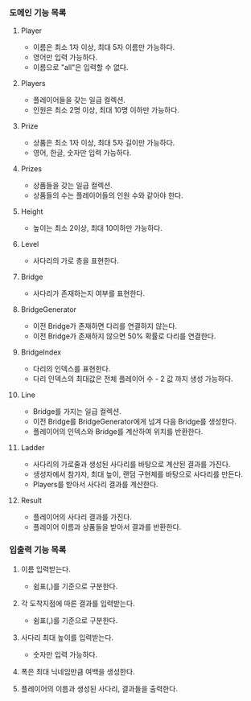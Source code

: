 ### 도메인 기능 목록

1. Player
    - 이름은 최소 1자 이상, 최대 5자 이름만 가능하다.
    - 영어만 입력 가능하다.
    - 이름으로 "all"은 입력할 수 없다.

2. Players
    - 플레이어들을 갖는 일급 컬렉션.
    - 인원은 최소 2명 이상, 최대 10명 이하만 가능하다.

3. Prize
    - 상품은 최소 1자 이상, 최대 5자 길이만 가능하다.
    - 영어, 한글, 숫자만 입력 가능하다.

4. Prizes
    - 상품들을 갖는 일급 컬렉션.
    - 상품들의 수는 플레이어들의 인원 수와 같아야 한다.

5. Height
    - 높이는 최소 2이상, 최대 10이하만 가능하다.

6. Level
    - 사다리의 가로 층을 표현한다.

7. Bridge
    - 사다리가 존재하는지 여부를 표현한다.

8. BridgeGenerator
    - 이전 Bridge가 존재하면 다리를 연결하지 않는다.
    - 이전 Bridge가 존재하지 않으면 50% 확률로 다리를 연결한다.

9. BridgeIndex
    - 다리의 인덱스를 표현한다.
    - 다리 인덱스의 최대값은 전체 플레이어 수 - 2 값 까지 생성 가능하다.

9. Line
    - Bridge를 가지는 일급 컬렉션.
    - 이전 Bridge를 BridgeGenerator에게 넘겨 다음 Bridge를 생성한다.
    - 플레이어의 인덱스와 Bridge를 계산하여 위치를 반환한다.

10. Ladder
    - 사다리의 가로줄과 생성된 사다리를 바탕으로 계산된 결과를 가진다.
    - 생성자에서 참가자, 최대 높이, 랜덤 구현체를 바탕으로 사다리를 만든다.
    - Players를 받아서 사다리 결과를 계산한다.

11. Result
    - 플레이어의 사다리 결과를 가진다.
    - 플레이어 이름과 상품들을 받아서 결과를 반환한다.

### 입출력 기능 목록

1. 이름 입력받는다.
    - 쉼표(,)를 기준으로 구분한다.

2. 각 도착지점에 따른 결과를 입력받는다.
    - 쉼표(,)를 기준으로 구분한다.

3. 사다리 최대 높이를 입력받는다.
    - 숫자만 입력 가능하다.

4. 폭은 최대 닉네임만큼 여백을 생성한다.

5. 플레이어의 이름과 생성된 사다리, 결과들을 출력한다.
